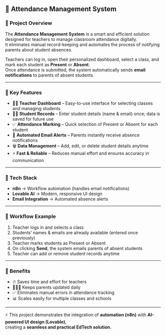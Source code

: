 ## 📘 Attendance Management System  

### 🔹 Project Overview  
The **Attendance Management System** is a smart and efficient solution designed for teachers to manage classroom attendance digitally.  
It eliminates manual record-keeping and automates the process of notifying parents about student absences.  

Teachers can log in, open their personalized dashboard, select a class, and mark each student as **Present** or **Absent**.  
Once attendance is submitted, the system automatically sends **email notifications** to parents of absent students.  

---

### 🔹 Key Features  
- 👩‍🏫 **Teacher Dashboard** – Easy-to-use interface for selecting classes and managing students  
- 🧑‍🎓 **Student Records** – Enter student details (name & email) once; data is saved for future use  
- ✅ **Attendance Marking** – Quick selection of Present or Absent for each student  
- 📧 **Automated Email Alerts** – Parents instantly receive absence notifications  
- 🗑 **Data Management** – Add, edit, or delete student details anytime  
- ⚡ **Fast & Reliable** – Reduces manual effort and ensures accuracy in communication  

---

### 🔹 Tech Stack  
- **n8n** → Workflow automation (handles email notifications)  
- **Lovable AI** → Modern, responsive UI design  
- **Email Integration** → Automated absence alerts  

---

### 🔹 Workflow Example  
1. Teacher logs in and selects a class  
2. Students’ names & emails are already available (entered once previously)  
3. Teacher marks students as Present or Absent  
4. On clicking **Send**, the system emails parents of absent students  
5. Teacher can add or remove student records anytime  

---

### 🔹 Benefits  
- ⏱ Saves time and effort for teachers  
- 👨‍👩‍👧 Keeps parents updated daily  
- ✅ Eliminates manual errors in attendance tracking  
- 📊 Scales easily for multiple classes and schools  

---

⚡ This project demonstrates the integration of **automation (n8n)** with **AI-powered UI design (Lovable)**,  
creating a **seamless and practical EdTech solution**.  
